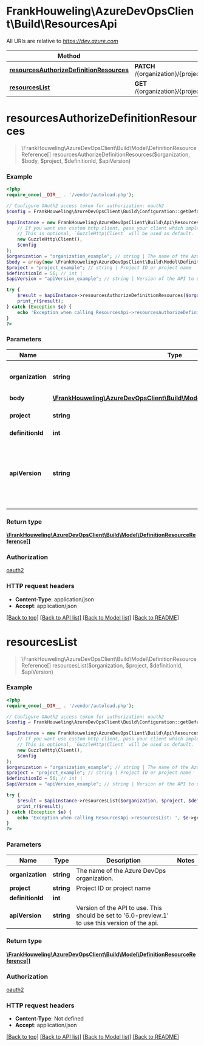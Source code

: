 # FrankHouweling\AzureDevOpsClient\Build\ResourcesApi

All URIs are relative to *https://dev.azure.com*

Method | HTTP request | Description
------------- | ------------- | -------------
[**resourcesAuthorizeDefinitionResources**](ResourcesApi.md#resourcesAuthorizeDefinitionResources) | **PATCH** /{organization}/{project}/_apis/build/definitions/{definitionId}/resources | 
[**resourcesList**](ResourcesApi.md#resourcesList) | **GET** /{organization}/{project}/_apis/build/definitions/{definitionId}/resources | 


# **resourcesAuthorizeDefinitionResources**
> \FrankHouweling\AzureDevOpsClient\Build\Model\DefinitionResourceReference[] resourcesAuthorizeDefinitionResources($organization, $body, $project, $definitionId, $apiVersion)





### Example
```php
<?php
require_once(__DIR__ . '/vendor/autoload.php');

// Configure OAuth2 access token for authorization: oauth2
$config = FrankHouweling\AzureDevOpsClient\Build\Configuration::getDefaultConfiguration()->setAccessToken('YOUR_ACCESS_TOKEN');

$apiInstance = new FrankHouweling\AzureDevOpsClient\Build\Api\ResourcesApi(
    // If you want use custom http client, pass your client which implements `GuzzleHttp\ClientInterface`.
    // This is optional, `GuzzleHttp\Client` will be used as default.
    new GuzzleHttp\Client(),
    $config
);
$organization = "organization_example"; // string | The name of the Azure DevOps organization.
$body = array(new \FrankHouweling\AzureDevOpsClient\Build\Model\DefinitionResourceReference()); // \FrankHouweling\AzureDevOpsClient\Build\Model\DefinitionResourceReference[] | 
$project = "project_example"; // string | Project ID or project name
$definitionId = 56; // int | 
$apiVersion = "apiVersion_example"; // string | Version of the API to use.  This should be set to '6.0-preview.1' to use this version of the api.

try {
    $result = $apiInstance->resourcesAuthorizeDefinitionResources($organization, $body, $project, $definitionId, $apiVersion);
    print_r($result);
} catch (Exception $e) {
    echo 'Exception when calling ResourcesApi->resourcesAuthorizeDefinitionResources: ', $e->getMessage(), PHP_EOL;
}
?>
```

### Parameters

Name | Type | Description  | Notes
------------- | ------------- | ------------- | -------------
 **organization** | **string**| The name of the Azure DevOps organization. |
 **body** | [**\FrankHouweling\AzureDevOpsClient\Build\Model\DefinitionResourceReference[]**](../Model/DefinitionResourceReference.md)|  |
 **project** | **string**| Project ID or project name |
 **definitionId** | **int**|  |
 **apiVersion** | **string**| Version of the API to use.  This should be set to &#39;6.0-preview.1&#39; to use this version of the api. |

### Return type

[**\FrankHouweling\AzureDevOpsClient\Build\Model\DefinitionResourceReference[]**](../Model/DefinitionResourceReference.md)

### Authorization

[oauth2](../../README.md#oauth2)

### HTTP request headers

 - **Content-Type**: application/json
 - **Accept**: application/json

[[Back to top]](#) [[Back to API list]](../../README.md#documentation-for-api-endpoints) [[Back to Model list]](../../README.md#documentation-for-models) [[Back to README]](../../README.md)

# **resourcesList**
> \FrankHouweling\AzureDevOpsClient\Build\Model\DefinitionResourceReference[] resourcesList($organization, $project, $definitionId, $apiVersion)





### Example
```php
<?php
require_once(__DIR__ . '/vendor/autoload.php');

// Configure OAuth2 access token for authorization: oauth2
$config = FrankHouweling\AzureDevOpsClient\Build\Configuration::getDefaultConfiguration()->setAccessToken('YOUR_ACCESS_TOKEN');

$apiInstance = new FrankHouweling\AzureDevOpsClient\Build\Api\ResourcesApi(
    // If you want use custom http client, pass your client which implements `GuzzleHttp\ClientInterface`.
    // This is optional, `GuzzleHttp\Client` will be used as default.
    new GuzzleHttp\Client(),
    $config
);
$organization = "organization_example"; // string | The name of the Azure DevOps organization.
$project = "project_example"; // string | Project ID or project name
$definitionId = 56; // int | 
$apiVersion = "apiVersion_example"; // string | Version of the API to use.  This should be set to '6.0-preview.1' to use this version of the api.

try {
    $result = $apiInstance->resourcesList($organization, $project, $definitionId, $apiVersion);
    print_r($result);
} catch (Exception $e) {
    echo 'Exception when calling ResourcesApi->resourcesList: ', $e->getMessage(), PHP_EOL;
}
?>
```

### Parameters

Name | Type | Description  | Notes
------------- | ------------- | ------------- | -------------
 **organization** | **string**| The name of the Azure DevOps organization. |
 **project** | **string**| Project ID or project name |
 **definitionId** | **int**|  |
 **apiVersion** | **string**| Version of the API to use.  This should be set to &#39;6.0-preview.1&#39; to use this version of the api. |

### Return type

[**\FrankHouweling\AzureDevOpsClient\Build\Model\DefinitionResourceReference[]**](../Model/DefinitionResourceReference.md)

### Authorization

[oauth2](../../README.md#oauth2)

### HTTP request headers

 - **Content-Type**: Not defined
 - **Accept**: application/json

[[Back to top]](#) [[Back to API list]](../../README.md#documentation-for-api-endpoints) [[Back to Model list]](../../README.md#documentation-for-models) [[Back to README]](../../README.md)

